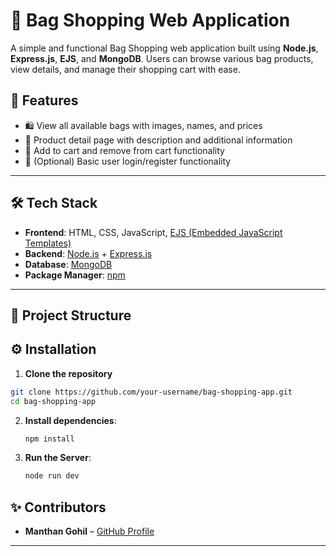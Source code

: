 # 👜 Bag Shopping Web Application

A simple and functional Bag Shopping web application built using **Node.js**, **Express.js**, **EJS**, and **MongoDB**. Users can browse various bag products, view details, and manage their shopping cart with ease.


## 📌 Features

- 🛍️ View all available bags with images, names, and prices
- 📄 Product detail page with description and additional information
- 🛒 Add to cart and remove from cart functionality
- 👤 (Optional) Basic user login/register functionality

---

## 🛠️ Tech Stack

- **Frontend**: HTML, CSS, JavaScript, [EJS (Embedded JavaScript Templates)](https://ejs.co/)
- **Backend**: [Node.js](https://nodejs.org/) + [Express.js](https://expressjs.com/)
- **Database**: [MongoDB](https://www.mongodb.com/)
- **Package Manager**: [npm](https://www.npmjs.com/)

---

## 📂 Project Structure
## ⚙️ Installation

1. **Clone the repository**

```bash
git clone https://github.com/your-username/bag-shopping-app.git
cd bag-shopping-app
```
2. **Install dependencies**:
   ```bash
   npm install
   ```
3. **Run the Server**:
   ```bash
   node run dev
   ```
## ✨ Contributors

- **Manthan Gohil** – [GitHub Profile](https://github.com/Manthan-Gohil)

---
   
   

